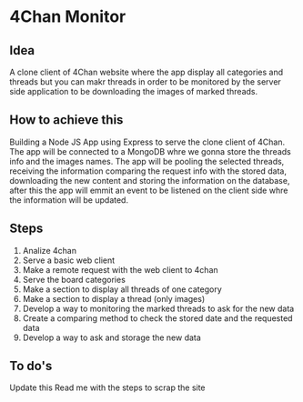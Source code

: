 # 4Chan Monitor

## Idea
A clone client of 4Chan website where the app display all categories and threads but you can makr threads in order to be monitored by the server side application to be downloading the images of marked threads.

## How to achieve this
Building a Node JS App using Express to serve the clone client of 4Chan. 
The app will be connected to a MongoDB whre we gonna store the threads info and the images names. 
The app will be pooling the selected threads, receiving the information comparing the request info with the stored data, downloading the new content and storing the information on the database, after this the app will emmit an event to be listened on the client side whre the information will be updated. 

## Steps
1. Analize 4chan
2. Serve a basic web client
3. Make a remote request with the web client to 4chan
4. Serve the board categories
5. Make a section to display all threads of one category
6. Make a section to display a thread (only images)
7. Develop a way to monitoring the marked threads to ask for the new data
8. Create a comparing method to check the stored date and the requested data
9. Develop a way to ask and storage the new data

## To do's
Update this Read me with the steps to scrap the site